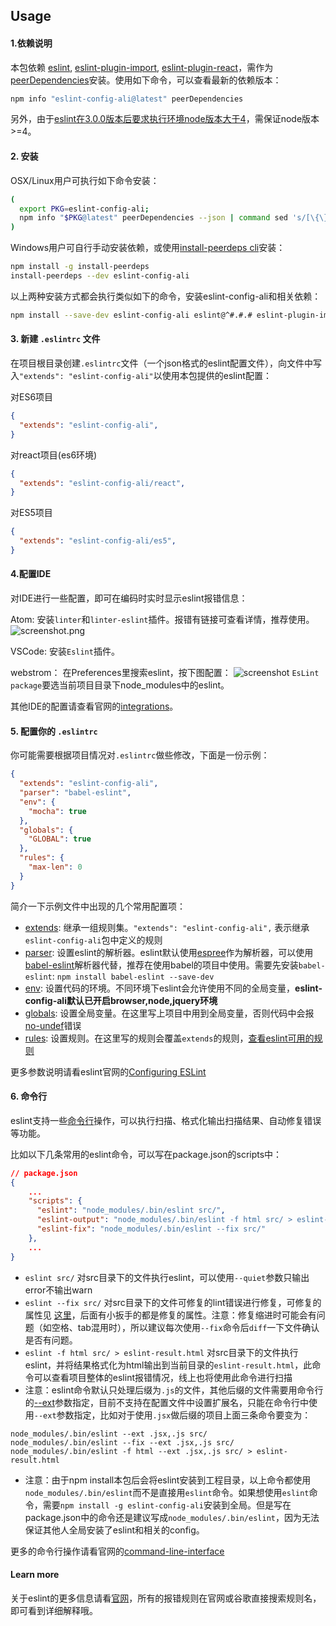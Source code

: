 ## Usage

#### 1.依赖说明

本包依赖 [eslint](https://www.npmjs.com/package/eslint), [eslint-plugin-import](https://www.npmjs.com/package/eslint-plugin-import), [eslint-plugin-react](https://www.npmjs.com/package/eslint-plugin-react)，需作为[peerDependencies](https://docs.npmjs.com/files/package.json#peerdependencies)安装。使用如下命令，可以查看最新的依赖版本：

```sh
npm info "eslint-config-ali@latest" peerDependencies
```

另外，由于[eslint在3.0.0版本后要求执行环境node版本大于4](http://eslint.org/docs/user-guide/migrating-to-3.0.0#dropping-support-for-nodejs--4)，需保证node版本>=4。

#### 2. 安装

OSX/Linux用户可执行如下命令安装：

```sh
(
  export PKG=eslint-config-ali;
  npm info "$PKG@latest" peerDependencies --json | command sed 's/[\{\},]//g ; s/: /@/g' | xargs npm install --save-dev "$PKG@latest"
)
```

Windows用户可自行手动安装依赖，或使用[install-peerdeps cli](https://github.com/nathanhleung/install-peerdeps)安装：

```sh
npm install -g install-peerdeps
install-peerdeps --dev eslint-config-ali
```

以上两种安装方式都会执行类似如下的命令，安装eslint-config-ali和相关依赖：

```sh
npm install --save-dev eslint-config-ali eslint@^#.#.# eslint-plugin-import@^#.#.# eslint-plugin-react@^#.#.#
```

#### 3. 新建 `.eslintrc` 文件

在项目根目录创建`.eslintrc`文件（一个json格式的eslint配置文件），向文件中写入`"extends": "eslint-config-ali"`以使用本包提供的eslint配置：

对ES6项目

```json
{
  "extends": "eslint-config-ali",
}
```

对react项目(es6环境)

```json
{
  "extends": "eslint-config-ali/react",
}
```

对ES5项目

```json
{
  "extends": "eslint-config-ali/es5",
}
```

#### 4.配置IDE

对IDE进行一些配置，即可在编码时实时显示eslint报错信息：

Atom: 安装`linter`和`linter-eslint`插件。报错有链接可查看详情，推荐使用。
![screenshot.png](http://ata2-img.cn-hangzhou.img-pub.aliyun-inc.com/0cd22c2a3390ee85b2a462eb3de20d94.png)

VSCode: 安装`Eslint`插件。

webstrom：
在Preferences里搜索eslint，按下图配置：
![screenshot](http://ata2-img.cn-hangzhou.img-pub.aliyun-inc.com/dc5742d7d9e407969c34f2e20dc4dfa6)
`EsLint package`要选当前项目目录下node_modules中的eslint。

其他IDE的配置请查看官网的[integrations](http://eslint.org/docs/user-guide/integrations)。


#### 5. 配置你的 `.eslintrc`

你可能需要根据项目情况对`.eslintrc`做些修改，下面是一份示例：

```json
{
  "extends": "eslint-config-ali",
  "parser": "babel-eslint",
  "env": {
    "mocha": true
  },
  "globals": {
    "GLOBAL": true
  },
  "rules": {
    "max-len": 0
  }
}
```

简介一下示例文件中出现的几个常用配置项：
- [extends](https://eslint.org/docs/user-guide/configuring#extending-configuration-files): 继承一组规则集。`"extends": "eslint-config-ali",` 表示继承`eslint-config-ali`包中定义的规则
- [parser](http://eslint.org/docs/user-guide/configuring#specifying-parser): 设置eslint的解析器。eslint默认使用[espree](https://github.com/eslint/espree)作为解析器，可以使用[babel-eslint](https://npmjs.com/package/babel-eslint)解析器代替，推荐在使用babel的项目中使用。需要先安装`babel-eslint`: `npm install babel-eslint --save-dev`
- [env](http://eslint.org/docs/user-guide/configuring#specifying-environments): 设置代码的环境。不同环境下eslint会允许使用不同的全局变量，**eslint-config-ali默认已开启browser,node,jquery环境**
- [globals](http://eslint.org/docs/user-guide/configuring#specifying-globals): 设置全局变量。在这里写上项目中用到全局变量，否则代码中会报[no-undef](http://eslint.org/docs/rules/no-undef)错误
- [rules](http://eslint.org/docs/user-guide/configuring#configuring-rules): 设置规则。在这里写的规则会覆盖`extends`的规则，[查看eslint可用的规则](http://eslint.org/docs/rules/)

更多参数说明请看eslint官网的[Configuring ESLint](http://eslint.org/docs/user-guide/configuring)


#### 6. 命令行

eslint支持一些[命令行](http://eslint.org/docs/user-guide/command-line-interface)操作，可以执行扫描、格式化输出扫描结果、自动修复错误等功能。

比如以下几条常用的eslint命令，可以写在package.json的scripts中：

```json
// package.json
{
	...
	"scripts": {
	  "eslint": "node_modules/.bin/eslint src/",
	  "eslint-output": "node_modules/.bin/eslint -f html src/ > eslint-result.html",
	  "eslint-fix": "node_modules/.bin/eslint --fix src/"
	},
	...
}
```

- `eslint src/` 对src目录下的文件执行eslint，可以使用`--quiet`参数只输出error不输出warn
- `eslint --fix src/` 对src目录下的文件可修复的lint错误进行修复，可修复的属性见 [这里](http://eslint.org/docs/rules/)，后面有小扳手的都是修复的属性。注意：修复缩进时可能会有问题（如空格、tab混用时），所以建议每次使用`--fix`命令后`diff`一下文件确认是否有问题。
- `eslint -f html src/ > eslint-result.html` 对src目录下的文件执行eslint，并将结果格式化为html输出到当前目录的`eslint-result.html`，此命令可以查看项目整体的eslint报错情况，线上也将使用此命令进行扫描
- 注意：eslint命令默认只处理后缀为`.js`的文件，其他后缀的文件需要用命令行的[--ext](http://eslint.org/docs/user-guide/command-line-interface#ext)参数指定，目前不支持在配置文件中设置扩展名，只能在命令行中使用`--ext`参数指定，比如对于使用`.jsx`做后缀的项目上面三条命令要变为：
```
node_modules/.bin/eslint --ext .jsx,.js src/
node_modules/.bin/eslint --fix --ext .jsx,.js src/
node_modules/.bin/eslint -f html --ext .jsx,.js src/ > eslint-result.html
```
- 注意：由于npm install本包后会将eslint安装到工程目录，以上命令都使用`node_modules/.bin/eslint`而不是直接用`eslint`命令。如果想使用`eslint`命令，需要`npm install -g eslint-config-ali`安装到全局。但是写在package.json中的命令还是建议写成`node_modules/.bin/eslint`，因为无法保证其他人全局安装了eslint和相关的config。

更多的命令行操作请看官网的[command-line-interface](http://eslint.org/docs/user-guide/command-line-interface)

#### Learn more

关于eslint的更多信息请看[官网](http://eslint.org/)，所有的报错规则在官网或谷歌直接搜索规则名，即可看到详细解释哦。
